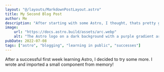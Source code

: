 ```yaml
---
layout: "@/layouts/MarkdownPostLayout.astro"
title: My Second Blog Post
author: Me
description: "After starting with some Astro, I thought, thats pretty good"
image:
    url: "https://docs.astro.build/assets/arc.webp"
    alt: "The Astro logo on a dark background with a purple gradient arc."
pubDate: 2022-07-08
tags: ["astro", "blogging", "learning in public", "successes"]
---
```

After a successful first week learning Astro, I decided to try some more. I wrote and imported a small component from memory!